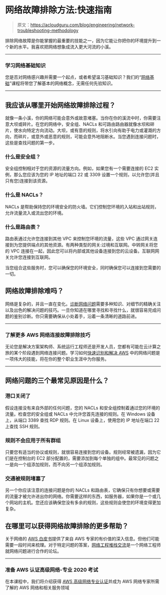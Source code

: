 # 网络故障排除方法:快速指南

> 原文：<https://acloudguru.com/blog/engineering/network-troubleshooting-methodology>

排除网络故障是你能掌握的最重要的技能之一，因为它能让你把你的环境提升到一个新的水平。我喜欢把网络想象成流入更大河流的小溪。

* * *

### **学习网络基础知识**

您是否对网络感兴趣并需要一个起点，或者希望温习基础知识？我们的“[网络基础](https://acloudguru.com/course/networking-foundations)”课程将带您了解基本的网络概念，无需任何先验知识。

* * *

## 我应该从哪里开始网络故障排除过程？

就像一条小溪，你的网络可能会意外或故意堵塞。当你在你的溪流中时，你需要注意大坝或碎片。在您的网络中，安全组、NACLs 和可路由路由器就像水坝和碎片，使水向特定方向流动。大坝，或有意的规则，将水引向有助于电力或灌溉的方向，而碎片，或意外或恶意的规则，可能会意外地阻断水。当您遇到连接问题时，这些是查找问题的第一步。

### 什么是安全组？

安全组控制相对于您的资源的流量方向。例如，如果您有一个需要连接的 EC2 实例，那么您应该为您的 IP 地址的端口 22 或 3309 设置一个规则，以允许您(并且只有您)连接到该资源。

### 什么是 NACLs？

NACLs 是帮助保持您的环境安全的防火墙。它们控制您环境的入站和出站规则，允许流量流入或流出您的环境。

### 什么是路由表？

路由表通过允许您连接到其他 VPC 来控制您环境的流量，这些 VPC 通过网关连接到为您提供端点的其他资源。有两种类型的网关:过境和互联网。中转网关将您的 VPC 连接在一起，因此您可以将内部或其他设备连接到您的云设备。互联网网关允许您连接到互联网。

当您组合这些服务时，您可以确保您的环境安全，同时确保您可以连接到您需要的一切。

## 网络故障排除难吗？

网络是复杂的，并且一直在变化。[诊断网络问题](https://acloudguru.com/blog/engineering/ask-the-experts-10-cloud-migration-challenges)需要多种知识、对细节的精确关注以及出色的解决问题的技巧。一旦你知道在哪里寻找和寻找什么，就很容易完成问题的鉴别诊断。你只需要确保从小处着手，沿着一条清晰的道路前进。

* * *

### **了解更多 AWS 网络连接故障排除技巧**

无论您是解决方案架构师、系统运行工程师还是开发人员，您都有可能在云计算之旅的某个阶段遇到网络连接问题。学习如何[快速识别和解决 AWS](https://acloudguru.com/blog/engineering/top-5-tips-for-troubleshooting-network-connectivity-in-aws) 中的网络问题是一项伟大的技能，将在你的整个职业生涯中为你服务。

* * *

## 网络问题的三个最常见原因是什么？

### 港口关闭了

假设连接没有来自外部的任何问题，您的 NACLs 和安全组控制着通过您的环境的流量。检查您的安全组或 NACLs 中允许您首先连接的规则。在 Windows 设备上，从端口 3389 查找 RDP 规则。在 Linux 设备上，使用您的 IP 地址在端口 22 上查找 SSH 规则。

### 规则不会应用于所有群组

只要您有适当的协议或规则，就很容易连接到您的设备。规则经常被遗漏，因为它们是在控制台的 EC2 部分配置的，需要添加到每个单独的组中。最常见的问题之一是向一个组添加规则，而不向另一个组添加规则。

### 交通被规则堵塞了

另一个你应该注意的连接问题是你的 NACLs 和路由表，它确保只有你想要或需要的流量才被允许进出你的网络。你需要这样的东西，如服务器，如果你是一个或几个网站的主机。您还应该确保您没有多余的规则，这些规则会使您的环境变得更加复杂。

## 在哪里可以获得网络故障排除的更多帮助？

关于网络的 [AWS 白皮书](https://aws.amazon.com/whitepapers/?whitepapers-main.sort-by=item.additionalFields.sortDate&whitepapers-main.sort-order=desc&awsf.whitepapers-content-type=*all&awsf.whitepapers-global-methodology=*all&awsf.whitepapers-tech-category=tech-category%23networking-content-dev&awsf.whitepapers-industries=*all&awsf.whitepapers-business-category=*all)提供了来自 AWS 专家的有价值的深入信息。但他们可能需要一段时间来梳理。对于特定问题的答案，[网络工程堆栈交流](https://networkengineering.stackexchange.com/)是一个网络工程师就网络问题进行合作的论坛。

* * *

### **准备 AWS 认证高级网络-专业 2020 考试**

在本课程中，我们将介绍获得 [AWS 高级网络专业认证](https://acloudguru.com/course/aws-certified-advanced-networking-specialty-2)并成为 AWS 网络专家所需了解的 AWS 网络和相关服务领域